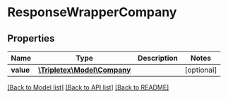 # ResponseWrapperCompany

## Properties
Name | Type | Description | Notes
------------ | ------------- | ------------- | -------------
**value** | [**\Tripletex\Model\Company**](Company.md) |  | [optional] 

[[Back to Model list]](../../README.md#documentation-for-models) [[Back to API list]](../../README.md#documentation-for-api-endpoints) [[Back to README]](../../README.md)

